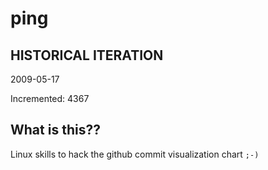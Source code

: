 # ping

## HISTORICAL ITERATION
2009-05-17

Incremented: 4367

## What is this?? 
Linux skills to hack the github commit visualization chart `;-)`
